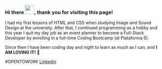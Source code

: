 ### Hi there <img src="https://raw.githubusercontent.com/MartinHeinz/MartinHeinz/master/wave.gif" width="30px">, thank you for visiting this page!

I had my first lessons of HTML and CSS when studying Image and Sound Design at the university. After that, I continued programming as a hobby and this year I quit my day job as an event planner to become a Full-Stack Developer by enrolling in a full-time Coding Bootcamp (at Plataforma 5).

Since then I have been coding day and night to learn as much as I can, and **I AM LOVING IT!** 🚀

#OPENTOWORK [Linkedin](https://www.linkedin.com/in/guillermo-federico-neuberger/?locale=en_US)

<!--
**GFNeu/GFNeu** is a ✨ _special_ ✨ repository because its `README.md` (this file) appears on your GitHub profile.

Here are some ideas to get you started:

- 🔭 I’m currently working on ...
- 🌱 I’m currently learning ...
- 👯 I’m looking to collaborate on ...
- 🤔 I’m looking for help with ...
- 💬 Ask me about ...
- 📫 How to reach me: ...
- 😄 Pronouns: ...
- ⚡ Fun fact: ...
-->
